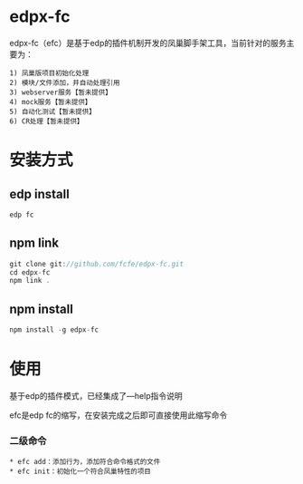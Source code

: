 edpx-fc
=======

edpx-fc（efc）是基于edp的插件机制开发的凤巢脚手架工具，当前针对的服务主要为：

    1) 凤巢版项目初始化处理
    2) 模块/文件添加，并自动处理引用
    3) webserver服务【暂未提供】
    4) mock服务【暂未提供】
    5) 自动化测试【暂未提供】
    6) CR处理【暂未提供】

# 安装方式

## edp install

```javascript
edp fc
```

## npm link

```javascript
git clone git://github.com/fcfe/edpx-fc.git
cd edpx-fc
npm link .
```

## npm install

```javascript
npm install -g edpx-fc
```

# 使用

基于edp的插件模式，已经集成了—help指令说明

efc是edp fc的缩写，在安装完成之后即可直接使用此缩写命令

### 二级命令

    * efc add：添加行为，添加符合命令格式的文件
    * efc init：初始化一个符合凤巢特性的项目